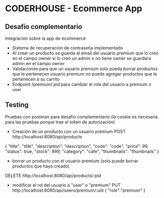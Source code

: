 # CODERHOUSE - Ecommerce App

## Desafío complementario
Integración sobre la app de ecommerce

- Sistema de recuperación de contraseña implementado
- Al crear un producto se guarda el email del usuario premium que lo creó en el campo owner
    si lo creó un admin o no tiene owner se guardara admin en el campo owner
- Validaciones para que un usuario premium solo pueda borrar productos que le pertenecen
    usuario premium no puede agregar productos que le pertenecen a su carrito
- Endpoint /premium/:pid para cambiar el role del usuario a premium o user



## Testing
Pruebas con postman para desafío complementario
(la cookie es necesaria para las pruebas porque trae el token de autorización)

- Creación de un producto con un usuario premium
POST http://localhost:8080/api/products

{
    "title": "title",
    "description": "description",
    "code": "code",
    "price": 99,
    "status": true,
    "stock": 999,
    "category": "cafe",
    "thumbnails": "thumbnails"
}

- borrar un producto con el usuario premium
(solo puede borrar productos que haya creado)

DELETE http://localhost:8080/api/products/:pid

- modificar el rol del usuario a "user" o "premium"
PUT http://localhost:8080/api/users/premium/:uid
{
    "role":"premium"
}



